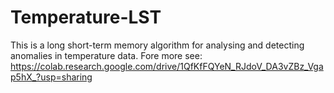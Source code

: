 # Temperature-LST

This is a long short-term memory algorithm for analysing and detecting anomalies in temperature data. 
Fore more see: https://colab.research.google.com/drive/1QfKfFQYeN_RJdoV_DA3vZBz_Vgap5hX_?usp=sharing
